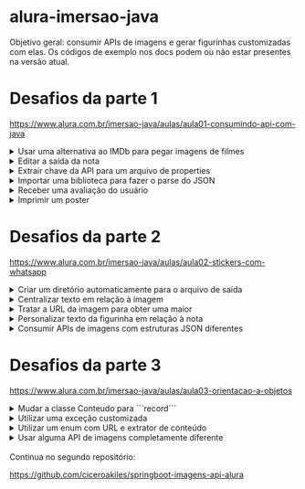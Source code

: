 # alura-imersao-java

Objetivo geral: consumir APIs de imagens e gerar figurinhas customizadas com elas. Os códigos de exemplo nos docs podem ou não estar presentes na versão atual.

# Desafios da parte 1
https://www.alura.com.br/imersao-java/aulas/aula01-consumindo-api-com-java

<details>
<summary>Usar uma alternativa ao IMDb para pegar imagens de filmes</summary>
<br>

```
// String url1 = "https://api.mocki.io/v2/" + API_KEY + "/MostPopularMovies";
String url2 = "https://alura-filmes.herokuapp.com/conteudos";
```

Solução adotada: trocar a URL da API de filmes e modificar o tratamento dos dados.

---
</details>

<details>
<summary>Editar a saída da nota</summary>
<br>

```
String os = System.getProperty("os.name");
if (os.contains("Windows")) return "*";
if (os.contains("Linux")) return "+";
return ""; // (ou seja, nada de estrelas para usuarios de Mac)
```

Solução adotada: dependendo do sistema operacional, certos caracteres como emojis não são impressos corretamente; logo, foi feita uma classe que detecta o mesmo e altera o caractere utilizado para exibir a nota do filme com estrelas.

---
</details>

<details>
<summary>Extrair chave da API para um arquivo de properties</summary>
<br>

```
String API_KEY = PropertyManager.getApiKey("dev.properties");
```

Solução adotada: após deixar a chave no arquivo de properties, incluir o mesmo no arquivo ```.gitignore```.

---
</details>

<details>
<summary>Importar uma biblioteca para fazer o parse do JSON</summary>
<br>

```
<dependency>
	<groupId>com.fasterxml.jackson.core</groupId>
	<artifactId>jackson-databind</artifactId>
	<version>{{version}}</version>
</dependency>
```

Solução adotada: usar o Maven no projeto e incluir a dependência acima no arquivo ```pom.xml```.

---
</details>

<details>
<summary>Receber uma avaliação do usuário</summary>
<br>

```
Scanner sc = new Scanner(System.in);
Double novaNota = Double.parseDouble(sc.next());
```

Solução adotada: utilizar a classe Scanner para entrada de dados.

---
</details>

<details>
<summary>Imprimir um poster</summary>
<br>

Talvez, futuramente, retornar uma matriz gigante com uma "ASCII Art" ou um monte de caracteres em braille que lembram a própria imagem.

---
</details>


# Desafios da parte 2
https://www.alura.com.br/imersao-java/aulas/aula02-stickers-com-whatsapp

<details>
<summary>Criar um diretório automaticamente para o arquivo de saída</summary>
<br>

```
File arquivo = new File("nomeArquivo");
if (!arquivo.exists()) {
	arquivo.mkdirs(); // (cria a pasta)
}
```

Solução adotada: criar uma classe (contendo o trecho acima) cuja única responsabilidade é lidar com arquivos.

---
</details>

<details>
<summary>Centralizar texto em relação à imagem</summary>
<br>

```
int textX = (int) (width - legWidth)/2;
```

Solução adotada: deixar a posição horizontal da legenda como sendo primariamente relativa às larguras da imagem e da legenda.

---
</details>

<details>
<summary>Tratar a URL da imagem para obter uma maior</summary>
<br>

```
String urlImagemMaior = urlImagem.replace(
urlImagem.substring(
	urlImagem.indexOf("._"), urlImagem.lastIndexOf(".")), ""
);
```

Solução adotada: realizar o tratamento do endereço original (no caso acima, removendo uma ```substring```).

---
</details>

<details>
<summary>Personalizar texto da figurinha em relação à nota</summary>
<br>

```
private String textoLegenda(double nota) {
return (nota >= 9) ? "TOPZERA!" :
	(nota >= 7.25) ? "MUITO BOM!" :
	(nota >= 5.5) ? "MAIS OU MENOS!" :
	(nota >= 2.75) ? "DORMI NO MEIO!" :
	"NEM VI!";
}
```

Solução adotada: escrever um método que retorna uma legenda, a qual varia de acordo com o valor da nota.

---
</details>

<details>
<summary>Consumir APIs de imagens com estruturas JSON diferentes</summary>
<br>

Solução adotada: usar cada um dos extratores em uma classe diferente, como proposto na parte 3.

---
</details>


# Desafios da parte 3
https://www.alura.com.br/imersao-java/aulas/aula03-orientacao-a-objetos

<details>
<summary>Mudar a classe Conteudo para ```record```</summary>
<br>

Realizável apenas usando Java 14 ou posterior.

---
</details>

<details>
<summary>Utilizar uma exceção customizada</summary>
<br>

```
public class CustomMsgException extends Exception {

	public CustomMsgException(String msg, Throwable err) {
		super(msg, err);
	}
}
```

Solução adotada: criar uma subclasse específica, responsável por lançar a exceção.

---
</details>

<details>
<summary>Utilizar um enum com URL e extrator de conteúdo</summary>
<br>

```
public enum UrlExtractorEnum {
	API_IMDB("https://endereco1.etc.com/recurso/", new ExtractorIMDb()),
	API_NASA("https://endereco2.etc.com/recurso/", new ExtractorNASA());

	[...]
}
```

Solução adotada: dessa forma, é possível associar cada ```String``` com cada ```IExtractor```.

---
</details>

<details>
<summary>Usar alguma API de imagens completamente diferente</summary>
<br>

Solução adotada: fazer a própria API, como proposto nas partes 4 e 5.

---
</details>

<br>
Continua no segundo repositório:

https://github.com/ciceroakiles/springboot-imagens-api-alura
